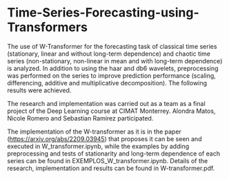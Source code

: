 # Time-Series-Forecasting-using-Transformers
The use of W-Transformer for the forecasting task of classical time series (stationary, linear and without long-term dependence) and chaotic time series (non-stationary, non-linear in mean and with long-term dependence) is analyzed. In addition to using the haar and db6 wavelets, preprocessing was performed on the series to improve prediction performance (scaling, differencing, additive and multiplicative decomposition). The following results were achieved.

The research and implementation was carried out as a team as a final project of the Deep Learning course at CIMAT Monterrey. Alondra Matos, Nicole Romero and Sebastian Ramirez participated.

The implementation of the W-transformer as it is in the paper (https://arxiv.org/abs/2209.03945) that proposes it can be seen and executed in W_transformer.ipynb, while the examples by adding preprocessing and tests of stationarity and long-term dependence of each series can be found in EXEMPLOS_W_transformer.ipynb. Details of the research, implementation and results can be found in W-transformer.pdf. 
